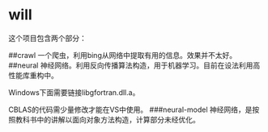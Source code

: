 # will

这个项目包含两个部分：

##crawl
一个爬虫，利用bing从网络中提取有用的信息。效果并不太好。
##neural
神经网络。利用反向传播算法构造，用于机器学习。目前在设法利用高性能库重构中。

Windows下面需要链接libgfortran.dll.a。

CBLAS的代码需少量修改才能在VS中使用。
###neural-model
神经网络，是按照教科书中的讲解以面向对象方法构造，计算部分未经优化。
